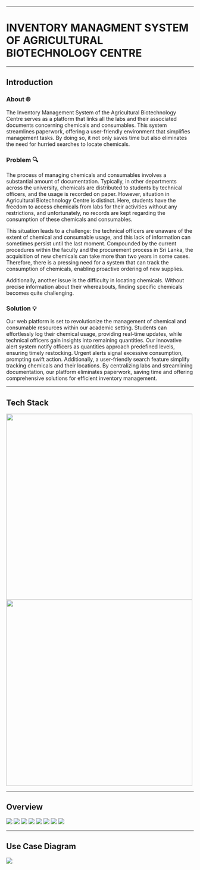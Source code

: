 ___
# INVENTORY MANAGMENT SYSTEM OF AGRICULTURAL BIOTECHNOLOGY CENTRE 
___

## Introduction

### About 🌐
The Inventory Management System of the Agricultural Biotechnology Centre serves as a platform that links all the labs and their associated documents concerning chemicals and consumables. This system streamlines paperwork, offering a user-friendly environment that simplifies management tasks. By doing so, it not only saves time but also eliminates the need for hurried searches to locate chemicals.

### Problem 🔍
The process of managing chemicals and consumables involves a substantial amount of documentation. Typically, in other departments across the university, chemicals are distributed to students by technical officers, and the usage is recorded on paper. However, situation in Agricultural Biotechnology Centre is distinct. Here, students have the freedom to access chemicals from labs for their activities without any restrictions, and unfortunately, no records are kept regarding the consumption of these chemicals and consumables.

This situation leads to a challenge: the technical officers are unaware of the extent of chemical and consumable usage, and this lack of information can sometimes persist until the last moment. Compounded by the current procedures within the faculty and the procurement process in Sri Lanka, the acquisition of new chemicals can take more than two years in some cases. Therefore, there is a pressing need for a system that can track the consumption of chemicals, enabling proactive ordering of new supplies.

Additionally, another issue is the difficulty in locating chemicals. Without precise information about their whereabouts, finding specific chemicals becomes quite challenging.

### Solution 💡
Our web platform is set to revolutionize the management of chemical and consumable resources within our academic setting. Students can effortlessly log their chemical usage, providing real-time updates, while technical officers gain insights into remaining quantities. Our innovative alert system notify officers as quantities approach predefined levels, ensuring timely restocking. Urgent alerts signal excessive consumption, prompting swift action. Additionally, a user-friendly search feature simplify tracking chemicals and their locations. By centralizing labs and streamlining documentation, our platform eliminates paperwork, saving time and offering comprehensive solutions for efficient inventory management.

___

## Tech Stack

<img src="https://github.com/cepdnaclk/e19-co227-Inventory-Management-System-of-Agricultural-Biotechnology-Centre/assets/115540884/c45114df-491c-4055-92d2-7153f8b45dcd" width=500 />


<img src="https://github.com/cepdnaclk/e19-co227-Inventory-Management-System-of-Agricultural-Biotechnology-Centre/assets/115540884/247848b6-f349-4dad-a33b-40af74134b66" width=500 />

___

## Overview

<img src ="https://github.com/cepdnaclk/e19-co227-Inventory-Management-System-of-Agricultural-Biotechnology-Centre/assets/115540884/eee6c19e-d9ac-457d-be31-ded4a60a1161" />
<img src ="https://github.com/cepdnaclk/e19-co227-Inventory-Management-System-of-Agricultural-Biotechnology-Centre/assets/115540884/f8b0d7c0-30f9-4026-be0d-09c19c3de208" />
<img src ="https://github.com/cepdnaclk/e19-co227-Inventory-Management-System-of-Agricultural-Biotechnology-Centre/assets/115540884/8f6b67c7-bb75-479d-b79a-28aa65dcf273" />
<img src ="https://github.com/cepdnaclk/e19-co227-Inventory-Management-System-of-Agricultural-Biotechnology-Centre/assets/115540884/681e983b-edd6-4e2b-8577-95a932027122" />
<img src ="https://github.com/cepdnaclk/e19-co227-Inventory-Management-System-of-Agricultural-Biotechnology-Centre/assets/115540884/5dbf7b6e-264d-4c3e-967f-26a636c86de4" />
<img src ="https://github.com/cepdnaclk/e19-co227-Inventory-Management-System-of-Agricultural-Biotechnology-Centre/assets/115540884/3b08ed11-7423-4b0b-88fa-515df3218986" />
<img src ="https://github.com/cepdnaclk/e19-co227-Inventory-Management-System-of-Agricultural-Biotechnology-Centre/assets/115540884/4a0683ca-76d1-458e-9917-7c73774c82d3" />
<img src ="https://github.com/cepdnaclk/e19-co227-Inventory-Management-System-of-Agricultural-Biotechnology-Centre/assets/115540884/ad697f5b-3063-4a72-951b-1320c87db516" />

___

## Use Case Diagram

<img src ="https://github.com/cepdnaclk/e19-co227-Inventory-Management-System-of-Agricultural-Biotechnology-Centre/assets/115540884/0ee4075d-65d2-4ecc-90ac-6b889f2dbf6d" />













